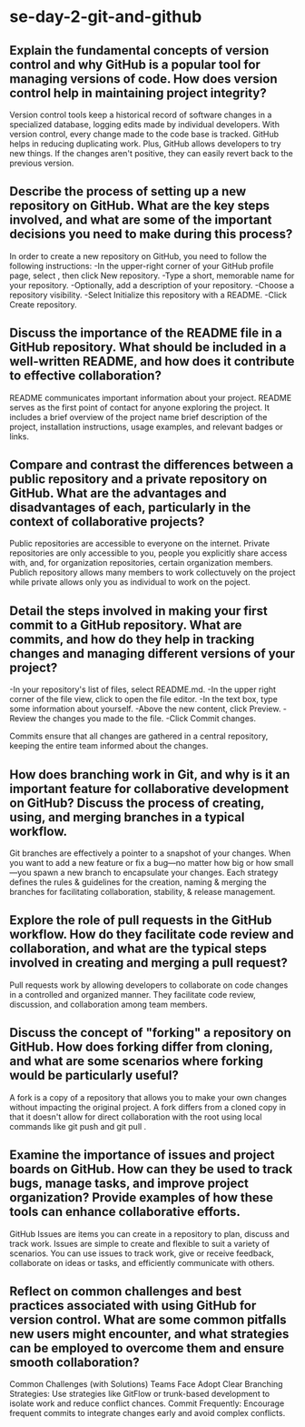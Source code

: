 # se-day-2-git-and-github
## Explain the fundamental concepts of version control and why GitHub is a popular tool for managing versions of code. How does version control help in maintaining project integrity?

 Version control tools keep a historical record of software changes in a specialized database, logging edits made by individual developers. With version control, every change made to the code base is tracked.
  GitHub helps in reducing duplicating work. Plus, GitHub allows developers to try new things. If the changes aren't positive, they can easily revert back to the previous version.

## Describe the process of setting up a new repository on GitHub. What are the key steps involved, and what are some of the important decisions you need to make during this process?

In order to create a new repository on GitHub, you need to follow the following instructions:
-In the upper-right corner of your GitHub profile page, select , then click New repository.
-Type a short, memorable name for your repository.
-Optionally, add a description of your repository.
-Choose a repository visibility.
-Select Initialize this repository with a README.
-Click Create repository.

## Discuss the importance of the README file in a GitHub repository. What should be included in a well-written README, and how does it contribute to effective collaboration?

README communicates important information about your project. README serves as the first point of contact for anyone exploring the project. It includes a brief overview of the project name brief description of the project, installation instructions, usage examples, and relevant badges or links.

## Compare and contrast the differences between a public repository and a private repository on GitHub. What are the advantages and disadvantages of each, particularly in the context of collaborative projects?

Public repositories are accessible to everyone on the internet. Private repositories are only accessible to you, people you explicitly share access with, and, for organization repositories, certain organization members.
Publich repository allows many members to work collectuvely on the project while private allows only you as individual to work on the poject.

## Detail the steps involved in making your first commit to a GitHub repository. What are commits, and how do they help in tracking changes and managing different versions of your project?

-In your repository's list of files, select README.md.
-In the upper right corner of the file view, click to open the file editor.
-In the text box, type some information about yourself.
-Above the new content, click Preview.
-Review the changes you made to the file.
-Click Commit changes.

Commits ensure that all changes are gathered in a central repository, keeping the entire team informed about the changes.

## How does branching work in Git, and why is it an important feature for collaborative development on GitHub? Discuss the process of creating, using, and merging branches in a typical workflow.

Git branches are effectively a pointer to a snapshot of your changes. When you want to add a new feature or fix a bug—no matter how big or how small—you spawn a new branch to encapsulate your changes. Each strategy defines the rules & guidelines for the creation, naming & merging the branches for facilitating collaboration, stability, & release management.

## Explore the role of pull requests in the GitHub workflow. How do they facilitate code review and collaboration, and what are the typical steps involved in creating and merging a pull request?

Pull requests work by allowing developers to collaborate on code changes in a controlled and organized manner. They facilitate code review, discussion, and collaboration among team members.

## Discuss the concept of "forking" a repository on GitHub. How does forking differ from cloning, and what are some scenarios where forking would be particularly useful?

A fork is a copy of a repository that allows you to make your own changes without impacting the original project. A fork differs from a cloned copy in that it doesn't allow for direct collaboration with the root using local commands like git push and git pull .

## Examine the importance of issues and project boards on GitHub. How can they be used to track bugs, manage tasks, and improve project organization? Provide examples of how these tools can enhance collaborative efforts.

GitHub Issues are items you can create in a repository to plan, discuss and track work. Issues are simple to create and flexible to suit a variety of scenarios. You can use issues to track work, give or receive feedback, collaborate on ideas or tasks, and efficiently communicate with others.

## Reflect on common challenges and best practices associated with using GitHub for version control. What are some common pitfalls new users might encounter, and what strategies can be employed to overcome them and ensure smooth collaboration?

Common Challenges (with Solutions) Teams Face
Adopt Clear Branching Strategies: Use strategies like GitFlow or trunk-based development to isolate work and reduce conflict chances.
Commit Frequently: Encourage frequent commits to integrate changes early and avoid complex conflicts.
